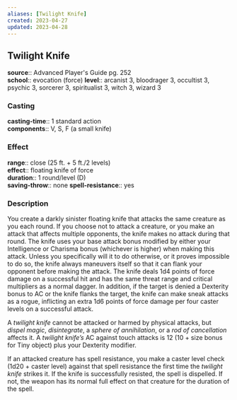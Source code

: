 ```yaml
---
aliases: [Twilight Knife]
created: 2023-04-27
updated: 2023-04-28
---
```


## Twilight Knife

**source**:: Advanced Player's Guide pg. 252  
**school**:: evocation (force)
**level**:: arcanist 3, bloodrager 3, occultist 3, psychic 3, sorcerer 3, spiritualist 3, witch 3, wizard 3

### Casting

**casting-time**:: 1 standard action  
**components**:: V, S, F (a small knife)

### Effect

**range**:: close (25 ft. + 5 ft./2 levels)  
**effect**:: floating knife of force  
**duration**:: 1 round/level (D)  
**saving-throw**:: none
**spell-resistance**:: yes

### Description

You create a darkly sinister floating knife that attacks the same creature as you each round. If you choose not to attack a creature, or you make an attack that affects multiple opponents, the knife makes no attack during that round. The knife uses your base attack bonus modified by either your Intelligence or Charisma bonus (whichever is higher) when making this attack. Unless you specifically will it to do otherwise, or it proves impossible to do so, the knife always maneuvers itself so that it can flank your opponent before making the attack. The knife deals 1d4 points of force damage on a successful hit and has the same threat range and critical multipliers as a normal dagger. In addition, if the target is denied a Dexterity bonus to AC or the knife flanks the target, the knife can make sneak attacks as a rogue, inflicting an extra 1d6 points of force damage per four caster levels on a successful attack.  
  
A *twilight knife* cannot be attacked or harmed by physical attacks, but *dispel magic*, *disintegrate*, a *sphere of annihilation*, or a *rod of cancellation* affects it. A *twilight knife’s* AC against touch attacks is 12 (10 + size bonus for Tiny object) plus your Dexterity modifier.  
  
If an attacked creature has spell resistance, you make a caster level check (1d20 + caster level) against that spell resistance the first time the *twilight knife* strikes it. If the knife is successfully resisted, the spell is dispelled. If not, the weapon has its normal full effect on that creature for the duration of the spell.

